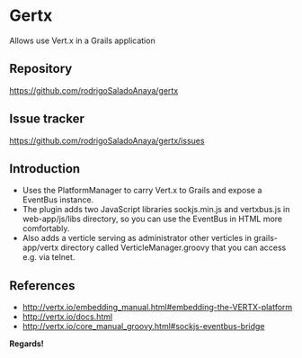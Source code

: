 Gertx
=====

Allows use Vert.x in a Grails application

Repository
----
https://github.com/rodrigoSaladoAnaya/gertx

Issue tracker
----
https://github.com/rodrigoSaladoAnaya/gertx/issues

Introduction
----
  - Uses the PlatformManager to carry Vert.x to Grails and expose a EventBus instance.
  - The plugin adds two JavaScript libraries sockjs.min.js and vertxbus.js in web-app/js/libs directory, so you can use the EventBus in HTML more comfortably.
  - Also adds a verticle serving as administrator other verticles in grails-app/vertx directory called VerticleManager.groovy that you can access e.g. via telnet.

References
----
* http://vertx.io/embedding_manual.html#embedding-the-VERTX-platform
* http://vertx.io/docs.html
* http://vertx.io/core_manual_groovy.html#sockjs-eventbus-bridge


**Regards!**
